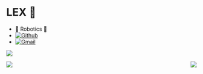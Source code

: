 # LEX 👋
- 🤖 Robotics 🤖
- [![Github](https://img.shields.io/badge/-Github-000?style=flat&logo=Github&logoColor=white)](https://github.com/balabala789654)
- [![Gmail](https://img.shields.io/badge/-Gmail-c14438?style=flat&logo=Gmail&logoColor=white)](2216953145lx@gmail.com)

<p>
<img src="https://github.com/balabala789654/balabala789654/blob/main/pic/wallhaven-2ywd3y.png"/>
</p>

<p>
<img src = "https://github-readme-stats.vercel.app/api?username=balabala789654&show_icons=true&theme=radical&layout=normal" />
<img align = "right" src = "https://github-readme-stats.vercel.app/api/top-langs/?username=balabala789654&show_icons=true&hide_border=false" />
</p>

<!-- <code>
    <img width = 50% src = "https://www.vectorlogo.zone/logos/github/github-ar21.svg">
</code> -->
